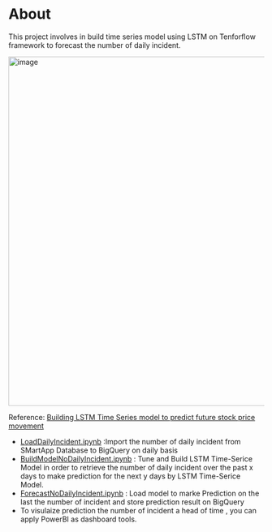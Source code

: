 # About
This project involves in build time series model using LSTM on Tenforflow framework to forecast the number of daily incident.

<img width="689" alt="image" src="https://github.com/technqvi/SMart-AI/assets/38780060/45bdd3db-bbd9-418e-8b1c-036250f0b020">

Reference: [Building LSTM Time Series model to predict future stock price movement](https://github.com/technqvi/TimeSeriesML-FinMarket/tree/main/forecast-asset%20-price-movement-LSTM-TimeSeries)


* [LoadDailyIncident.ipynb](https://github.com/technqvi/SMart-AI/blob/main/DailyIncidentForecast/LoadDailyIncident.ipynb ) :Import the number of daily incident from SMartApp Database  to BigQuery on daily basis
* [BuildModelNoDailyIncident.ipynb](https://github.com/technqvi/SMart-AI/blob/main/DailyIncidentForecast/BuildModelNoDailyIncident.ipynb) : Tune and Build LSTM  Time-Serice Model in order to  retrieve the number of daily incident over the past x days to make prediction for the next y days by LSTM Time-Serice Model.
* [ForecastNoDailyIncident.ipynb](https://github.com/technqvi/SMart-AI/blob/main/DailyIncidentForecast/ForecastNoDailyIncident.ipynb) : Load model to marke Prediction  on the last the number of incident and store prediction result on BigQuery
* To visulaize prediction the number of incident  a head of time , you can apply PowerBI as dashboard tools.
